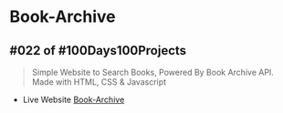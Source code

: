 # Book-Archive
## #022 of #100Days100Projects
> Simple Website to Search Books, Powered By Book Archive API. Made with HTML, CSS & Javascript

* Live Website
[Book-Archive](https://kibria-wiser-university.netlify.app/)
